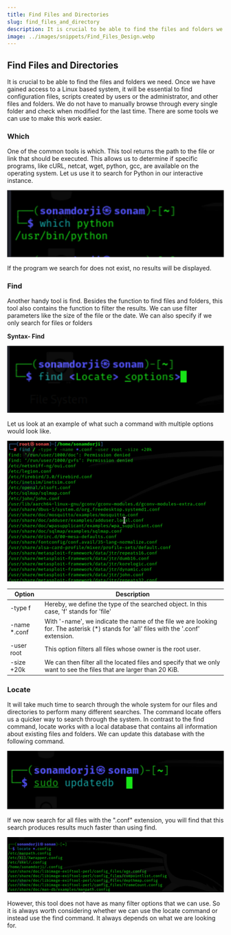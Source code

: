 ```yaml
---
title: Find Files and Directories
slug: find_files_and_directory
description: It is crucial to be able to find the files and folders we need. 
image: ../images/snippets/Find_Files_Design.webp
---
```


## Find Files and Directories

It is crucial to be able to find the files and folders we need. Once we have gained access to a Linux based system, it will be essential to find configuration files, scripts created by users or the administrator, and other files and folders. We do not have to manually browse through every single folder and check when modified for the last time. There are some tools we can use to make this work easier.

### Which

One of the common tools is which. This tool returns the path to the file or link that should be executed. This allows us to determine if specific programs, like cURL, netcat, wget, python, gcc, are available on the operating system. Let us use it to search for Python in our interactive instance.

![image.png](../images/snippets/Find_Files_and_Directories/image.png)

If the program we search for does not exist, no results will be displayed.

### Find

Another handy tool is find. Besides the function to find files and folders, this tool also contains the function to filter the results. We can use filter parameters like the size of the file or the date. We can also specify if we only search for files or folders

**Syntax- Find**

![image.png](../images/snippets/Find_Files_and_Directories/image_1.png)

Let us look at an example of what such a command with multiple options would look like.

![image.png](../images/snippets/Find_Files_and_Directories/image_2.png)

| Option  | Description  |
| --- | --- |
| -type f | Hereby, we define the type of the searched object. In this case, 'f' stands for 'file' |
| -name *.conf | With '-name', we indicate the name of the file we are looking for. The asterisk (*) stands for 'all' files with the '.conf' extension. |
| -user root | This option filters all files whose owner is the root user. |
| -size +20k | We can then filter all the located files and specify that we only want to see the files that are larger than 20 KiB. |

### Locate

It will take much time to search through the whole system for our files and directories to perform many different searches. The command locate offers us a quicker way to search through the system. In contrast to the find command, locate works with a local database that contains all information about existing files and folders. We can update this database with the following command.

![image.png](../images/snippets/Find_Files_and_Directories/image_3.png)

If we now search for all files with the ".conf" extension, you will find that this search produces results much faster than
using find.

![image.png](../images/snippets/Find_Files_and_Directories/image_4.png)

However, this tool does not have as many filter options that we can use. So it is always worth considering whether we can use the locate command or instead use the find command. It always depends on what we are looking for.